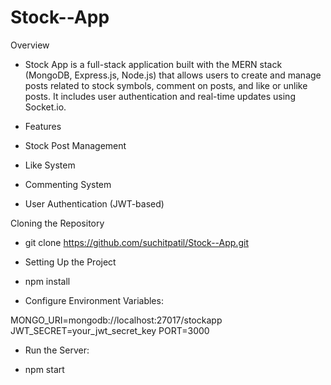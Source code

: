 # Stock--App

Overview
- Stock App is a full-stack application built with the MERN stack (MongoDB, Express.js, Node.js) that allows users to create and manage posts related to stock symbols, comment on posts, and like or unlike posts. It includes user authentication and real-time updates using Socket.io.

- Features

- Stock Post Management
- Like System
- Commenting System
- User Authentication (JWT-based)


Cloning the Repository

- git clone https://github.com/suchitpatil/Stock--App.git

- Setting Up the Project

- npm install

- Configure Environment Variables:

MONGO_URI=mongodb://localhost:27017/stockapp
JWT_SECRET=your_jwt_secret_key
PORT=3000

- Run the Server:

- npm start


